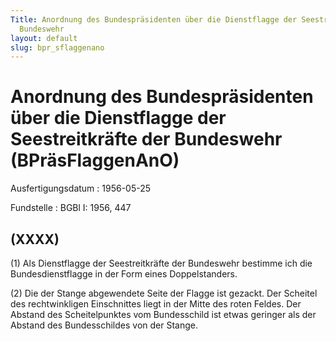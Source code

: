 ```yaml
---
Title: Anordnung des Bundespräsidenten über die Dienstflagge der Seestreitkräfte der
  Bundeswehr
layout: default
slug: bpr_sflaggenano
---
```


# Anordnung des Bundespräsidenten über die Dienstflagge der Seestreitkräfte der Bundeswehr (BPräsFlaggenAnO)

Ausfertigungsdatum
:   1956-05-25

Fundstelle
:   BGBl I: 1956, 447



## (XXXX)

(1) Als Dienstflagge der Seestreitkräfte der Bundeswehr bestimme ich
die Bundesdienstflagge in der Form eines Doppelstanders.

(2) Die der Stange abgewendete Seite der Flagge ist gezackt. Der
Scheitel des rechtwinkligen Einschnittes liegt in der Mitte des roten
Feldes. Der Abstand des Scheitelpunktes vom Bundesschild ist etwas
geringer als der Abstand des Bundesschildes von der Stange.

